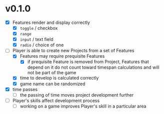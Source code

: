 
# v0.1.0

- [x] Features render and display correctly
  - [x] `toggle` / checkbox
  - [x] `range`
  - [x] `input` / text field
  - [x] `radio` / choice of one
- [ ] Player is able to create new Projects from a set of Features
  - [x] Features may require prequisite Features
    - [x] if prequisite Feature is removed from Project, Features that depend on it do not count toward timespan calculations and will not be part of the game
  - [x] time to develop is calculated correctly
  - [x] game name can be randomized
- [x] time passes
  - [ ] the passing of time moves project development further
- [ ] Player's skills affect development process
  - [ ] working on a game improves Player's skill in a particular area